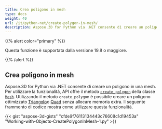 ```yaml
---
title: Crea poligono in mesh
type: docs
weight: 40
url: /it/python-net/create-polygon-in-mesh/
description: Aspose.3D for Python via .NET consente di creare un poligono in una mesh. Per utilizzare la funzionalità, API offre il metodo CreatePolygon della classe Mesh.
---
```

{{% alert color="primary" %}} 

Questa funzione è supportata dalla versione 19.8 o maggiore.

{{% /alert %}} 
##  **Crea poligono in mesh**
Aspose.3D for Python via .NET consente di creare un poligono in una mesh. Per utilizzare la funzionalità, API offre il metodo [`create_polygon`](https://reference.aspose.com/net/3d/aspose.threed.entities/mesh/methods/createpolygon) della classe [`Mesh`](https://reference.aspose.com/net/3d/aspose.threed.entities/mesh). Utilizzando il metodo `create_polygon` è possibile creare un poligono ottimizzato [Triangolo](https://reference.aspose.com/net/3d/aspose.threed.entities/mesh/methods/createpolygon)o [Quad](https://reference.aspose.com/net/3d/aspose.threed.entities.mesh/createpolygon/methods/1) senza allocare memoria extra. Il seguente frammento di codice mostra come utilizzare questa funzionalità.

{{< gist "aspose-3d-gists" "cfde9f76113134443c76608c1d19453a" "Working-with-Objects-CreatePolygonInMesh-1.py" >}}
